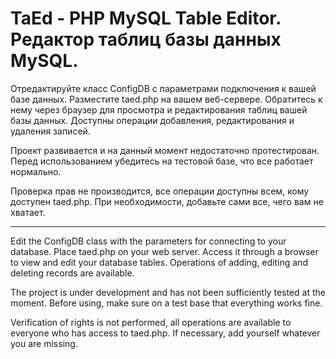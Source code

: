 # TaEd - PHP MySQL Table Editor. Редактор таблиц базы данных MySQL. 

Отредактируйте класс ConfigDB с параметрами подключения к вашей базе данных.
Разместите taed.php на вашем веб-сервере.
Обратитесь к нему через браузер для просмотра и редактирования таблиц вашей базы данных.
Доступны операции добавления, редактирования и удаления записей.

Проект развивается и на данный момент недостаточно протестирован.
Перед использованием убедитесь на тестовой базе, что все работает нормально.

Проверка прав не производится, все операции доступны всем, кому доступен taed.php.
При необходимости, добавьте сами все, чего вам не хватает.

***

Edit the ConfigDB class with the parameters for connecting to your database. Place taed.php on your web server. Access it through a browser to view and edit your database tables. Operations of adding, editing and deleting records are available.

The project is under development and has not been sufficiently tested at the moment. Before using, make sure on a test base that everything works fine.

Verification of rights is not performed, all operations are available to everyone who has access to taed.php. If necessary, add yourself whatever you are missing.
